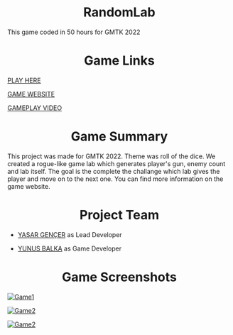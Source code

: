 <h1 align="center">RandomLab</h1>

This game coded in 50 hours for GMTK 2022

<h1 align="center">Game Links</h1>

[PLAY HERE](https://benyasar.itch.io/randomlab "itch.io") 

[GAME WEBSITE](https://yasargencer.github.io/RandomLab.html "Game Website")

[GAMEPLAY VIDEO](https://www.youtube.com/watch?v=vXtgUScJcGc "Game Video")

 <h1 align="center">Game Summary</h1>

This project was made for GMTK 2022. Theme was roll of the dice.
We created a rogue-like game lab which generates player's gun, enemy count and lab itself. 
The goal is the complete the challange which lab gives the player and move on to the next one.
You can find more information on the game website.

<h1 align="center">Project Team</h1>

- [YAŞAR GENÇER](https://github.com/YasarGencer "YAŞAR GENÇER") as Lead Developer

- [YUNUS BALKA](https://github.com/balkayunus7 "YUNUS BALKA") as Game Developer


<h1 align="center">Game Screenshots</h1>

[![Game1](https://yasargencer.github.io/img/RandomLab03.jpg "Game1")](https://benyasar.itch.io/randomlab "Game1")

[![Game2](https://yasargencer.github.io/img/RandomLab01.jpg "Game1")](https://benyasar.itch.io/randomlab "Game2")

[![Game2](https://yasargencer.github.io/img/RandomLab02.jpg "Game1")](https://benyasar.itch.io/randomlab "Game3")

